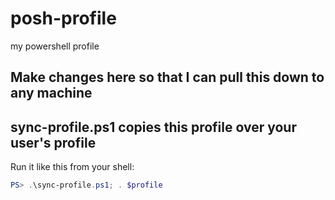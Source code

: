 # posh-profile
my powershell profile

## Make changes here so that I can pull this down to any machine

## sync-profile.ps1 copies this profile over your user's profile

Run it like this from your shell:
```Powershell
PS> .\sync-profile.ps1; . $profile
```